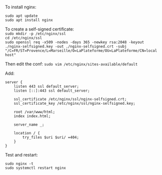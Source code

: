 To install nginx:
```
sudo apt update
sudo apt install nginx
```

To create a self-signed certificate:  
`sudo mkdir -p /etc/nginx/ssl`  
`cd /etc/nginx/ssl`  
`sudo openssl req -x509 -nodes -days 365 -newkey rsa:2048 -keyout ./nginx-selfsigned.key -out ./nginx-selfsigned.crt -subj "/C=FR/ST=Provence/L=Marseille/O=LaPlateforme/OU=LaPlateforme/CN=localhost"`

Then edit the conf:
`sudo vim /etc/nginx/sites-available/default`

Add:
```
server {
    listen 443 ssl default_server;
    listen [::]:443 ssl default_server;

    ssl_certificate /etc/nginx/ssl/nginx-selfsigned.crt;
    ssl_certificate_key /etc/nginx/ssl/nginx-selfsigned.key;

    root /var/www/html;
    index index.html;

    server_name _;

    location / {
        try_files $uri $uri/ =404;
    }
}
```

Test and restart:
```
sudo nginx -t
sudo systemctl restart nginx
```
